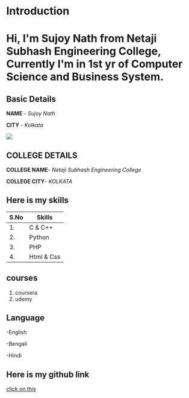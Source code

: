 # Introduction

# Hi, I'm Sujoy Nath from Netaji Subhash Engineering College, Currently I'm in 1st yr of Computer Science and Business System.

## Basic Details
**NAME** - *Sujoy Nath*

**CITY** - *Kolkata*

<img src="https://img.icons8.com/clouds/100/000000/city.png"/>

## COLLEGE DETAILS

**COLLEGE NAME**- *Netaji Subhash Engineering College*

**COLLEGE CITY**- *KOLKATA*
## Here is my skills
| S.No | Skills |
|---|---|
|1.|C & C++|
|2.|Python|
|3.|PHP|
|4.|Html & Css|

 ## courses
 1. coursera
 2. udemy

## Language
-English

-Bengali

-Hindi

## Here is my github link
[click on this](https://github.com/C0mRD/)
